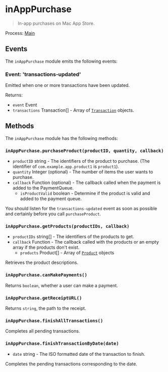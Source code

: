 # inAppPurchase

> In-app purchases on Mac App Store.

Process: [Main](../glossary.md#main-process)

## Events

The `inAppPurchase` module emits the following events:

### Event: 'transactions-updated'

Emitted when one or more transactions have been updated.

Returns:

* `event` Event
* `transactions` Transaction[] - Array of [`Transaction`](structures/transaction.md) objects.

## Methods

The `inAppPurchase` module has the following methods:


### `inAppPurchase.purchaseProduct(productID, quantity, callback)`

* `productID` string - The identifiers of the product to purchase. (The identifier of `com.example.app.product1` is `product1`).
* `quantity` Integer (optional) - The number of items the user wants to purchase.
* `callback` Function (optional) - The callback called when the payment is added to the PaymentQueue.
    * `isProductValid` boolean - Determine if the product is valid and added to the payment queue.

You should listen for the `transactions-updated` event as soon as possible and certainly before you call `purchaseProduct`.

### `inAppPurchase.getProducts(productIDs, callback)`

* `productIDs` string[] - The identifiers of the products to get.
* `callback` Function - The callback called with the products or an empty array if the products don't exist.
    * `products` Product[] - Array of [`Product`](structures/product.md) objects

Retrieves the product descriptions.

### `inAppPurchase.canMakePayments()`

Returns `boolean`, whether a user can make a payment.

### `inAppPurchase.getReceiptURL()`

Returns `string`, the path to the receipt.


### `inAppPurchase.finishAllTransactions()`

Completes all pending transactions.


### `inAppPurchase.finishTransactionByDate(date)`

* `date` string - The ISO formatted date of the transaction to finish.

Completes the pending transactions corresponding to the date.
